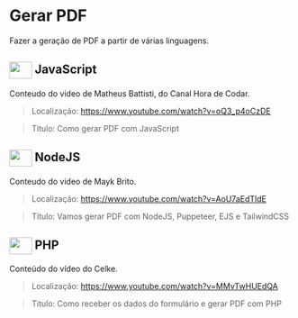 # Gerar PDF

Fazer a geração de PDF a partir de várias linguagens. 

##  <img  align="center"  width="40" height="30" src="https://cdn.jsdelivr.net/gh/devicons/devicon/icons/javascript/javascript-original.svg" />  JavaScript 
          
          

Conteudo do video de Matheus Battisti, do Canal Hora de Codar.

> Localização: https://www.youtube.com/watch?v=oQ3_p4oCzDE

> Titulo: 
Como gerar PDF com JavaScript


##  <img align="center"  width="40" height="30" src="https://cdn.jsdelivr.net/gh/devicons/devicon/icons/nodejs/nodejs-original.svg" /> NodeJS     

Conteudo do video de Mayk Brito. 

> Localização: https://www.youtube.com/watch?v=AoU7aEdTldE

> Titulo: 
Vamos gerar PDF com NodeJS, Puppeteer, EJS e TailwindCSS


## <img  align="center"  width="40" height="30"  src="https://cdn.jsdelivr.net/gh/devicons/devicon/icons/php/php-plain.svg" /> PHP 
          

Conteúdo do vídeo do Celke.

> Localização: https://www.youtube.com/watch?v=MMvTwHUEdQA

> Titulo: Como receber os dados do formulário e gerar PDF com PHP



